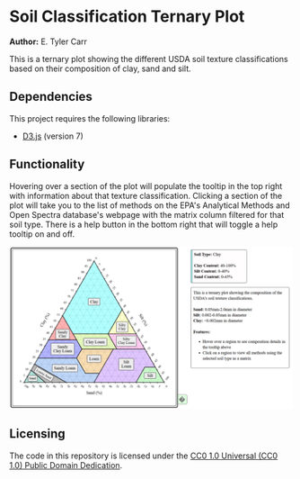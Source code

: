 # Soil Classification Ternary Plot

**Author:** E. Tyler Carr

This is a ternary plot showing the different USDA soil texture classifications based on their composition of clay, sand and silt.

## Dependencies

This project requires the following libraries:

- [D3.js](https://d3js.org/) (version 7)

## Functionality

Hovering over a section of the plot will populate the tooltip in the top right with information about that texture classification. Clicking a section of the plot will take you to the list of methods on the EPA's Analytical Methods and Open Spectra database's webpage with the matrix column filtered for that soil type. There is a help button in the bottom right that will toggle a help tooltip on and off.

![Static image of ternary plot](./resources/static_plot.png)

## Licensing

The code in this repository is licensed under the [CC0 1.0 Universal (CC0 1.0) Public Domain Dedication](./LICENSE).
